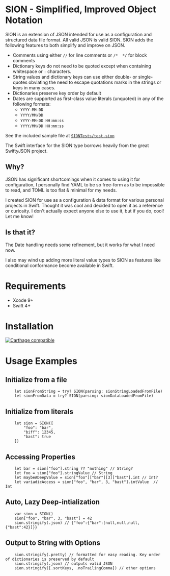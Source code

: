 # SION - Simplified, Improved Object Notation   

SION is an extension of JSON intended for use as a configuration and structured data file format. All valid JSON is valid SION. SION adds the following features to both simplify and improve on JSON.

* Comments using either `//` for line comments or `/*  */` for block comments
* Dictionary keys do not need to be quoted except when containing whitespace or `:` characters.
* String values and dictionary keys can use either double- or single-quotes obviating the need to escape quotations marks in the strings or keys in many cases.
* Dictionaries preserve key order by default
* Dates are supported as first-class value literals (unquoted) in any of the following formats:
    * `YYYY-MM-DD`
    * `YYYY/MM/DD`
    * `YYYY-MM-DD HH:mm:ss`
    * `YYYY/MM/DD HH:mm:ss`
 
See the included sample file at [`SIONTests/test.sion`](https://bitbucket.org/karimnassar/sion/src/d6839dacc4ffd0909995ebdec267533a465b8628/SIONTests/test.sion?at=master&fileviewer=file-view-default)

The Swift interface for the SION type borrows heavily from the great SwiftyJSON project.
 
## Why?

JSON has significant shortcomings when it comes to using it for configuration, I personally find YAML to be so free-form as to be impossible to read, and TOML is too flat & minimal for my needs. 

I created SION for use as a configuration & data format for various personal projects in Swift. Thought it was cool and decided to open it as a reference or curiosity. I don't actually expect anyone else to use it, but if you do, cool! Let me know!

## Is that it?

The Date handling needs some refinement, but it works for what I need now. 

I also may wind up adding more literal value types to SION as features like conditional conformance become available in Swift.

# Requirements

* Xcode 9+
* Swift 4+

# Installation

[![Carthage compatible](https://img.shields.io/badge/Carthage-compatible-4BC51D.svg?style=flat)](https://github.com/Carthage/Carthage)

# Usage Examples

## Initialize from a file

```
    let sionFromString = try? SION(parsing: sionStringLoadedFromFile)
    let sionFromData = try? SION(parsing: sionDataLoadedFromFile)
```

## Initialize from literals

```
    let sion = SION([
        "foo": "bar",
        "biff": 12345,
        "bast": true
    ])    
```

## Accessing Properties

```
    let bar = sion["foo"].string ?? "nothing" // String?
    let foo = sion["foo"].stringValue // String
    let maybeADeepValue = sion["foo"]["bar"][3]["bast"].int // Int?
    let variadicAccess = sion["foo", "bar", 3, "bast"].intValue  // Int
```

## Auto, Lazy Deep-intialization

```
    var sion = SION()
    sion["foo", "bar", 3, "bast"] = 42
    sion.stringify(.json) // {"foo":{"bar":[null,null,null,{"bast":42}]}}
```

## Output to String with Options

```
    sion.stringify(.pretty) // formatted for easy reading. Key order of dictionaries is preserved by default
    sion.stringify(.json) // outputs valid JSON
    sion.stringify([.sortKeys, .noTrailingComma]) // other options
```


